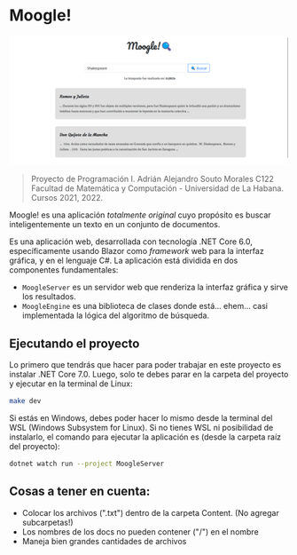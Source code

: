 # Moogle!

![](moogle.png)

> Proyecto de Programación I.
> Adrián Alejandro Souto Morales C122
> Facultad de Matemática y Computación - Universidad de La Habana.
> Cursos 2021, 2022.

Moogle! es una aplicación *totalmente original* cuyo propósito es buscar inteligentemente un texto en un conjunto de documentos.

Es una aplicación web, desarrollada con tecnología .NET Core 6.0, específicamente usando Blazor como *framework* web para la interfaz gráfica, y en el lenguaje C#.
La aplicación está dividida en dos componentes fundamentales:

- `MoogleServer` es un servidor web que renderiza la interfaz gráfica y sirve los resultados.
- `MoogleEngine` es una biblioteca de clases donde está... ehem... casi implementada la lógica del algoritmo de búsqueda.


## Ejecutando el proyecto

Lo primero que tendrás que hacer para poder trabajar en este proyecto es instalar .NET Core 7.0. Luego, solo te debes parar en la carpeta del proyecto y ejecutar en la terminal de Linux:

```bash
make dev
```

Si estás en Windows, debes poder hacer lo mismo desde la terminal del WSL (Windows Subsystem for Linux). Si no tienes WSL ni posibilidad de instalarlo, el comando para ejecutar la aplicación es (desde la carpeta raíz del proyecto):

```bash
dotnet watch run --project MoogleServer
```
## Cosas a tener en cuenta:
- Colocar los archivos (".txt") dentro de la carpeta Content. (No agregar subcarpetas!)
- Los nombres de los docs no pueden contener ("/") en el nombre
- Maneja bien grandes cantidades de archivos
